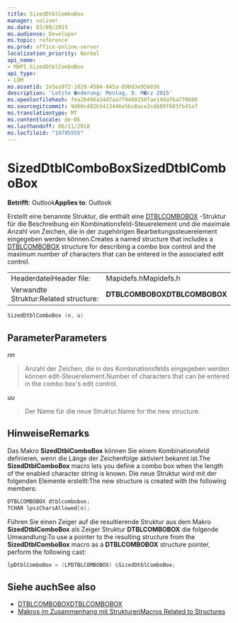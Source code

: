 ```yaml
---
title: SizedDtblComboBox
manager: soliver
ms.date: 03/09/2015
ms.audience: Developer
ms.topic: reference
ms.prod: office-online-server
localization_priority: Normal
api_name:
- MAPI.SizedDtblComboBox
api_type:
- COM
ms.assetid: 1e5ea9f2-1029-4584-845a-890d3e956036
description: 'Letzte �nderung: Montag, 9. M�rz 2015'
ms.openlocfilehash: fea2b496a34d7aa7f9469158fae14daf6a770608
ms.sourcegitcommit: 9d60cd82b5413446e5bc8ace2cd689f683fb41a7
ms.translationtype: MT
ms.contentlocale: de-DE
ms.lasthandoff: 06/11/2018
ms.locfileid: "19795555"
---
```

# <a name="sizeddtblcombobox"></a><span data-ttu-id="aa7af-103">SizedDtblComboBox</span><span class="sxs-lookup"><span data-stu-id="aa7af-103">SizedDtblComboBox</span></span>
 
<span data-ttu-id="aa7af-104">**Betrifft**: Outlook</span><span class="sxs-lookup"><span data-stu-id="aa7af-104">**Applies to**: Outlook</span></span> 
  
<span data-ttu-id="aa7af-105">Erstellt eine benannte Struktur, die enthält eine [DTBLCOMBOBOX](dtblcombobox.md) -Struktur für die Beschreibung ein Kombinationsfeld-Steuerelement und die maximale Anzahl von Zeichen, die in der zugehörigen Bearbeitungssteuerelement eingegeben werden können.</span><span class="sxs-lookup"><span data-stu-id="aa7af-105">Creates a named structure that includes a [DTBLCOMBOBOX](dtblcombobox.md) structure for describing a combo box control and the maximum number of characters that can be entered in the associated edit control.</span></span> 
  
|||
|:-----|:-----|
|<span data-ttu-id="aa7af-106">Headerdatei</span><span class="sxs-lookup"><span data-stu-id="aa7af-106">Header file:</span></span>  <br/> |<span data-ttu-id="aa7af-107">Mapidefs.h</span><span class="sxs-lookup"><span data-stu-id="aa7af-107">Mapidefs.h</span></span>  <br/> |
|<span data-ttu-id="aa7af-108">Verwandte Struktur:</span><span class="sxs-lookup"><span data-stu-id="aa7af-108">Related structure:</span></span>  <br/> |<span data-ttu-id="aa7af-109">**DTBLCOMBOBOX**</span><span class="sxs-lookup"><span data-stu-id="aa7af-109">**DTBLCOMBOBOX**</span></span> <br/> |
   
```cpp
SizedDtblComboBox (n, u)
```

## <a name="parameters"></a><span data-ttu-id="aa7af-110">Parameter</span><span class="sxs-lookup"><span data-stu-id="aa7af-110">Parameters</span></span>

<span data-ttu-id="aa7af-111">_n_</span><span class="sxs-lookup"><span data-stu-id="aa7af-111">_n_</span></span>
  
> <span data-ttu-id="aa7af-112">Anzahl der Zeichen, die in des Kombinationsfelds eingegeben werden können edit-Steuerelement.</span><span class="sxs-lookup"><span data-stu-id="aa7af-112">Number of characters that can be entered in the combo box's edit control.</span></span> 
    
<span data-ttu-id="aa7af-113">_u_</span><span class="sxs-lookup"><span data-stu-id="aa7af-113">_u_</span></span>
  
> <span data-ttu-id="aa7af-114">Der Name für die neue Struktur.</span><span class="sxs-lookup"><span data-stu-id="aa7af-114">Name for the new structure.</span></span>
    
## <a name="remarks"></a><span data-ttu-id="aa7af-115">Hinweise</span><span class="sxs-lookup"><span data-stu-id="aa7af-115">Remarks</span></span>

<span data-ttu-id="aa7af-116">Das Makro **SizedDtblComboBox** können Sie einem Kombinationsfeld definieren, wenn die Länge der Zeichenfolge aktiviert bekannt ist.</span><span class="sxs-lookup"><span data-stu-id="aa7af-116">The **SizedDtblComboBox** macro lets you define a combo box when the length of the enabled character string is known.</span></span> <span data-ttu-id="aa7af-117">Die neue Struktur wird mit der folgenden Elemente erstellt:</span><span class="sxs-lookup"><span data-stu-id="aa7af-117">The new structure is created with the following members:</span></span> 
  
```cpp
DTBLCOMBOBOX dtblcombobox;
TCHAR lpszCharsAllowed[n];

```

<span data-ttu-id="aa7af-118">Führen Sie einen Zeiger auf die resultierende Struktur aus dem Makro **SizedDtblComboBox** als Zeiger Struktur **DTBLCOMBOBOX** die folgende Umwandlung:</span><span class="sxs-lookup"><span data-stu-id="aa7af-118">To use a pointer to the resulting structure from the **SizedDtblComboBox** macro as a **DTBLCOMBOBOX** structure pointer, perform the following cast:</span></span> 
  
```cpp
lpDtblComboBox = (LPDTBLCOMBOBOX) &SizedDtblComboBox;

```

## <a name="see-also"></a><span data-ttu-id="aa7af-119">Siehe auch</span><span class="sxs-lookup"><span data-stu-id="aa7af-119">See also</span></span>

- [<span data-ttu-id="aa7af-120">DTBLCOMBOBOX</span><span class="sxs-lookup"><span data-stu-id="aa7af-120">DTBLCOMBOBOX</span></span>](dtblcombobox.md)
- [<span data-ttu-id="aa7af-121">Makros im Zusammenhang mit Strukturen</span><span class="sxs-lookup"><span data-stu-id="aa7af-121">Macros Related to Structures</span></span>](macros-related-to-structures.md)

